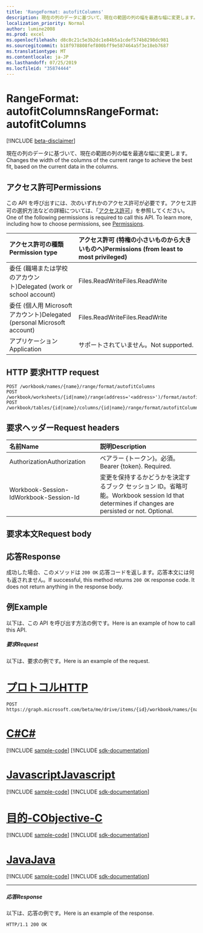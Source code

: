```yaml
---
title: 'RangeFormat: autofitColumns'
description: 現在の列のデータに基づいて、現在の範囲の列の幅を最適な幅に変更します。
localization_priority: Normal
author: lumine2008
ms.prod: excel
ms.openlocfilehash: d8c8c21c5e3b2dc1e84b5a1cdef574b8298dc981
ms.sourcegitcommit: b18f978808fef800bff9e587464a5f3e18eb7687
ms.translationtype: MT
ms.contentlocale: ja-JP
ms.lasthandoff: 07/25/2019
ms.locfileid: "35874444"
---
```

# <a name="rangeformat-autofitcolumns"></a><span data-ttu-id="eebde-103">RangeFormat: autofitColumns</span><span class="sxs-lookup"><span data-stu-id="eebde-103">RangeFormat: autofitColumns</span></span>

[!INCLUDE [beta-disclaimer](../../includes/beta-disclaimer.md)]

<span data-ttu-id="eebde-104">現在の列のデータに基づいて、現在の範囲の列の幅を最適な幅に変更します。</span><span class="sxs-lookup"><span data-stu-id="eebde-104">Changes the width of the columns of the current range to achieve the best fit, based on the current data in the columns.</span></span>
## <a name="permissions"></a><span data-ttu-id="eebde-105">アクセス許可</span><span class="sxs-lookup"><span data-stu-id="eebde-105">Permissions</span></span>
<span data-ttu-id="eebde-p101">この API を呼び出すには、次のいずれかのアクセス許可が必要です。アクセス許可の選択方法などの詳細については、「[アクセス許可](/graph/permissions-reference)」を参照してください。</span><span class="sxs-lookup"><span data-stu-id="eebde-p101">One of the following permissions is required to call this API. To learn more, including how to choose permissions, see [Permissions](/graph/permissions-reference).</span></span>

|<span data-ttu-id="eebde-108">アクセス許可の種類</span><span class="sxs-lookup"><span data-stu-id="eebde-108">Permission type</span></span>      | <span data-ttu-id="eebde-109">アクセス許可 (特権の小さいものから大きいものへ)</span><span class="sxs-lookup"><span data-stu-id="eebde-109">Permissions (from least to most privileged)</span></span>              |
|:--------------------|:---------------------------------------------------------|
|<span data-ttu-id="eebde-110">委任 (職場または学校のアカウント)</span><span class="sxs-lookup"><span data-stu-id="eebde-110">Delegated (work or school account)</span></span> | <span data-ttu-id="eebde-111">Files.ReadWrite</span><span class="sxs-lookup"><span data-stu-id="eebde-111">Files.ReadWrite</span></span>    |
|<span data-ttu-id="eebde-112">委任 (個人用 Microsoft アカウント)</span><span class="sxs-lookup"><span data-stu-id="eebde-112">Delegated (personal Microsoft account)</span></span> | <span data-ttu-id="eebde-113">Files.ReadWrite</span><span class="sxs-lookup"><span data-stu-id="eebde-113">Files.ReadWrite</span></span>    |
|<span data-ttu-id="eebde-114">アプリケーション</span><span class="sxs-lookup"><span data-stu-id="eebde-114">Application</span></span> | <span data-ttu-id="eebde-115">サポートされていません。</span><span class="sxs-lookup"><span data-stu-id="eebde-115">Not supported.</span></span> |

## <a name="http-request"></a><span data-ttu-id="eebde-116">HTTP 要求</span><span class="sxs-lookup"><span data-stu-id="eebde-116">HTTP request</span></span>
<!-- { "blockType": "ignored" } -->
```http
POST /workbook/names/{name}/range/format/autofitColumns
POST /workbook/worksheets/{id|name}/range(address='<address>')/format/autofitColumns
POST /workbook/tables/{id|name}/columns/{id|name}/range/format/autofitColumns

```
## <a name="request-headers"></a><span data-ttu-id="eebde-117">要求ヘッダー</span><span class="sxs-lookup"><span data-stu-id="eebde-117">Request headers</span></span>
| <span data-ttu-id="eebde-118">名前</span><span class="sxs-lookup"><span data-stu-id="eebde-118">Name</span></span>       | <span data-ttu-id="eebde-119">説明</span><span class="sxs-lookup"><span data-stu-id="eebde-119">Description</span></span>|
|:---------------|:----------|
| <span data-ttu-id="eebde-120">Authorization</span><span class="sxs-lookup"><span data-stu-id="eebde-120">Authorization</span></span>  | <span data-ttu-id="eebde-p102">ベアラー {トークン}。必須。</span><span class="sxs-lookup"><span data-stu-id="eebde-p102">Bearer {token}. Required.</span></span> |
| <span data-ttu-id="eebde-123">Workbook-Session-Id</span><span class="sxs-lookup"><span data-stu-id="eebde-123">Workbook-Session-Id</span></span>  | <span data-ttu-id="eebde-p103">変更を保持するかどうかを決定するブック セッション ID。省略可能。</span><span class="sxs-lookup"><span data-stu-id="eebde-p103">Workbook session Id that determines if changes are persisted or not. Optional.</span></span>|

## <a name="request-body"></a><span data-ttu-id="eebde-126">要求本文</span><span class="sxs-lookup"><span data-stu-id="eebde-126">Request body</span></span>

## <a name="response"></a><span data-ttu-id="eebde-127">応答</span><span class="sxs-lookup"><span data-stu-id="eebde-127">Response</span></span>

<span data-ttu-id="eebde-p104">成功した場合、このメソッドは `200 OK` 応答コードを返します。応答本文には何も返されません。</span><span class="sxs-lookup"><span data-stu-id="eebde-p104">If successful, this method returns `200 OK` response code. It does not return anything in the response body.</span></span>

## <a name="example"></a><span data-ttu-id="eebde-130">例</span><span class="sxs-lookup"><span data-stu-id="eebde-130">Example</span></span>
<span data-ttu-id="eebde-131">以下は、この API を呼び出す方法の例です。</span><span class="sxs-lookup"><span data-stu-id="eebde-131">Here is an example of how to call this API.</span></span>
##### <a name="request"></a><span data-ttu-id="eebde-132">要求</span><span class="sxs-lookup"><span data-stu-id="eebde-132">Request</span></span>
<span data-ttu-id="eebde-133">以下は、要求の例です。</span><span class="sxs-lookup"><span data-stu-id="eebde-133">Here is an example of the request.</span></span>

# <a name="httptabhttp"></a>[<span data-ttu-id="eebde-134">プロトコル</span><span class="sxs-lookup"><span data-stu-id="eebde-134">HTTP</span></span>](#tab/http)
<!-- {
  "blockType": "request",
  "name": "rangeformat_autofitcolumns"
}-->
```http
POST https://graph.microsoft.com/beta/me/drive/items/{id}/workbook/names/{name}/range/format/autofitColumns
```
# <a name="ctabcsharp"></a>[<span data-ttu-id="eebde-135">C#</span><span class="sxs-lookup"><span data-stu-id="eebde-135">C#</span></span>](#tab/csharp)
[!INCLUDE [sample-code](../includes/snippets/csharp/rangeformat-autofitcolumns-csharp-snippets.md)]
[!INCLUDE [sdk-documentation](../includes/snippets/snippets-sdk-documentation-link.md)]

# <a name="javascripttabjavascript"></a>[<span data-ttu-id="eebde-136">Javascript</span><span class="sxs-lookup"><span data-stu-id="eebde-136">Javascript</span></span>](#tab/javascript)
[!INCLUDE [sample-code](../includes/snippets/javascript/rangeformat-autofitcolumns-javascript-snippets.md)]
[!INCLUDE [sdk-documentation](../includes/snippets/snippets-sdk-documentation-link.md)]

# <a name="objective-ctabobjc"></a>[<span data-ttu-id="eebde-137">目的-C</span><span class="sxs-lookup"><span data-stu-id="eebde-137">Objective-C</span></span>](#tab/objc)
[!INCLUDE [sample-code](../includes/snippets/objc/rangeformat-autofitcolumns-objc-snippets.md)]
[!INCLUDE [sdk-documentation](../includes/snippets/snippets-sdk-documentation-link.md)]

# <a name="javatabjava"></a>[<span data-ttu-id="eebde-138">Java</span><span class="sxs-lookup"><span data-stu-id="eebde-138">Java</span></span>](#tab/java)
[!INCLUDE [sample-code](../includes/snippets/java/rangeformat-autofitcolumns-java-snippets.md)]
[!INCLUDE [sdk-documentation](../includes/snippets/snippets-sdk-documentation-link.md)]

---


##### <a name="response"></a><span data-ttu-id="eebde-139">応答</span><span class="sxs-lookup"><span data-stu-id="eebde-139">Response</span></span>
<span data-ttu-id="eebde-140">以下は、応答の例です。</span><span class="sxs-lookup"><span data-stu-id="eebde-140">Here is an example of the response.</span></span> 
<!-- {
  "blockType": "response",
  "truncated": true,
  "@odata.type": "microsoft.graph.none"
} -->
```http
HTTP/1.1 200 OK
```

<!-- uuid: 8fcb5dbc-d5aa-4681-8e31-b001d5168d79
2015-10-25 14:57:30 UTC -->
<!--
{
  "type": "#page.annotation",
  "description": "RangeFormat: autofitColumns",
  "keywords": "",
  "section": "documentation",
  "tocPath": "",
  "suppressions": [
  ]
}
-->
